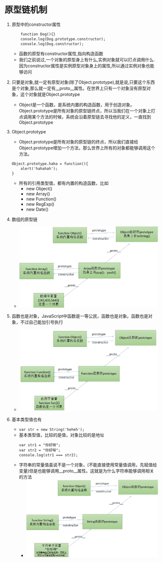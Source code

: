 # 原型链机制
1. 原型中的constructor属性
    ```
        function Dog(){}
        console.log(Dog.prototype.constructor);
        console.log(Dog.constructor);
    ```
    * 函数的原型有constructor属性,指向构造函数
    * 我们之前说过,一个对象的原型身上有什么,实例对象就可以打点调用什么.因为constructor属性是实例原型对象身上的属性,所以通过实例对象也能够访问

2. 只要是对象,就一定有原型对象(除了Object.prototype),就是说,只要这个东西是个对象,那么就一定有__proto__属性。在世界上只有一个对象没有原型对象，这个对象就是Object.prototype
    * Object是一个函数，是系统内置的构造函数，用于创造对象。Object.prototype是所有对象的原型链终点，所以当我们在一个对象上打点调用某个方法的时候，系统会沿着原型链去寻找他的定义，一直找到Object.prototype
    
3. Object.prototype
    * Object.prototype是所有对象的原型链的终点，所以我们直接给Object.prototype增加一个方法，那么世界上所有的对象都能够调用这个方法。
    ```
    Object.prototype.haha = function(){
        alert('hahahah');
    }
    ```
    * 所有的引用类型值，都有内置的构造函数，比如
        * new Object()
        * new Array()
        * new Function()
        * new RegExp()
        * new Date() 
  
4. 数组的原型链
    * ![](img/01_数组对象的原型链.png)
      
5. 函数也是对象，JavaScript中函数是一等公民，函数也是对象。函数也是对象，不过自己能加引号执行
    * ![](img/02_函数的原型链.png)   
    
6. 基本类型值也有
    * `var str = new String('heheh');`
    * 基本类型值，比较的是值，对象比较的是地址
        ```
        var str1 = "你好呀";
        var str2 = "你好呀";
        console.log(str1 === str2);
        ```
    * 字符串的常量值虽说不是一个对象，(不能直接使用常量值调用，先赋值给变量)但是也能够调用__proto__属性。这就是为什么字符串能够调用相关的方法
        * ![](img/03_String对象.png)
    
    

    
    
    
    
    
    
    
    
    
    
    
    